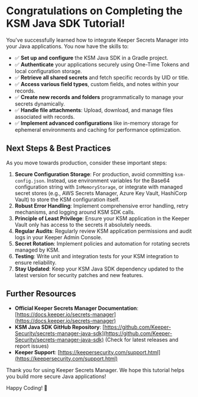 # Congratulations on Completing the KSM Java SDK Tutorial!

You've successfully learned how to integrate Keeper Secrets Manager into your Java applications. You now have the skills to:

-   ✅ **Set up and configure** the KSM Java SDK in a Gradle project.
-   ✅ **Authenticate** your applications securely using One-Time Tokens and local configuration storage.
-   ✅ **Retrieve all shared secrets** and fetch specific records by UID or title.
-   ✅ **Access various field types**, custom fields, and notes within your records.
-   ✅ **Create new records and folders** programmatically to manage your secrets dynamically.
-   ✅ **Handle file attachments**: Upload, download, and manage files associated with records.
-   ✅ **Implement advanced configurations** like in-memory storage for ephemeral environments and caching for performance optimization.

## Next Steps & Best Practices

As you move towards production, consider these important steps:

1.  **Secure Configuration Storage**: For production, avoid committing `ksm-config.json`. Instead, use environment variables for the Base64 configuration string with `InMemoryStorage`, or integrate with managed secret stores (e.g., AWS Secrets Manager, Azure Key Vault, HashiCorp Vault) to store the KSM configuration itself.
2.  **Robust Error Handling**: Implement comprehensive error handling, retry mechanisms, and logging around KSM SDK calls.
3.  **Principle of Least Privilege**: Ensure your KSM application in the Keeper Vault only has access to the secrets it absolutely needs.
4.  **Regular Audits**: Regularly review KSM application permissions and audit logs in your Keeper Admin Console.
5.  **Secret Rotation**: Implement policies and automation for rotating secrets managed by KSM.
6.  **Testing**: Write unit and integration tests for your KSM integration to ensure reliability.
7.  **Stay Updated**: Keep your KSM Java SDK dependency updated to the latest version for security patches and new features.

## Further Resources

-   **Official Keeper Secrets Manager Documentation**: [https://docs.keeper.io/secrets-manager](https://docs.keeper.io/secrets-manager)
-   **KSM Java SDK GitHub Repository**: [https://github.com/Keeper-Security/secrets-manager-java-sdk](https://github.com/Keeper-Security/secrets-manager-java-sdk) (Check for latest releases and report issues)
-   **Keeper Support**: [https://keepersecurity.com/support.html](https://keepersecurity.com/support.html)

Thank you for using Keeper Secrets Manager. We hope this tutorial helps you build more secure Java applications!

Happy Coding! 🔐 